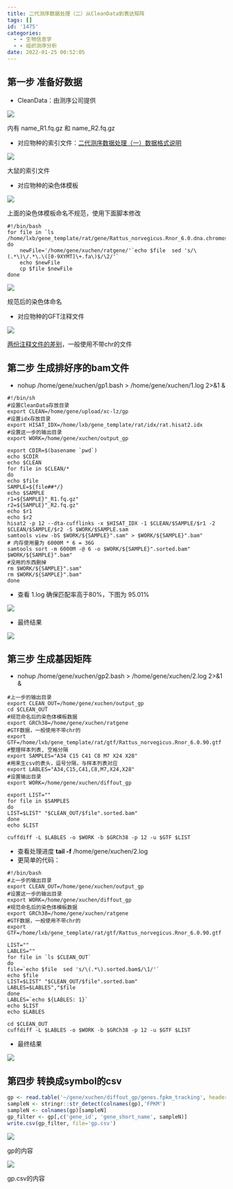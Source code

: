 ```yaml
---
title: 二代测序数据处理（二）从CleanData到表达矩阵
tags: []
id: '1475'
categories:
  - - 生物信息学
  - - 组织测序分析
date: 2022-01-25 00:52:05
---
```


## 第一步 准备好数据

*   CleanData：由测序公司提供

[![](https://img-cdn.limour.top/blog_wp/2022/01/image-17.png)](https://img-cdn.limour.top/blog_wp/2022/01/image-17.png)

内有 name\_R1.fq.gz 和 name\_R2.fq.gz

*   对应物种的索引文件：[二代测序数据处理（一）数据格式说明](https://limour.top/1391.html)

[![](https://img-cdn.limour.top/blog_wp/2022/01/image-15.png)](https://img-cdn.limour.top/blog_wp/2022/01/image-15.png)

大鼠的索引文件

*   对应物种的染色体模板

[![](https://img-cdn.limour.top/blog_wp/2022/01/image-20.png)](https://img-cdn.limour.top/blog_wp/2022/01/image-20.png)

上面的染色体模板命名不规范，使用下面脚本修改

```shell
#!/bin/bash
for file in `ls /home/lxb/gene_template/rat/gene/Rattus_norvegicus.Rnor_6.0.dna.chromosome.*.fa`
do
    newFile='/home/gene/xuchen/ratgene/'`echo $file  sed 's/\(.*\)\/.*\.\([0-9XYMT]\+.fa\)$/\2/'`
    echo $newFile
    cp $file $newFile
done
```

[![](https://img-cdn.limour.top/blog_wp/2022/01/image-22.png)](https://img-cdn.limour.top/blog_wp/2022/01/image-22.png)

规范后的染色体命名

*   对应物种的GFT注释文件

[![](https://img-cdn.limour.top/blog_wp/2022/01/image-21.png)](https://img-cdn.limour.top/blog_wp/2022/01/image-21.png)

[两份注释文件的差别](https://www.biostars.org/p/217700/)，一般使用不带chr的文件

## 第二步 生成排好序的bam文件

*   nohup /home/gene/xuchen/gp1.bash > /home/gene/xuchen/1.log 2>&1 &

```shell
#!/bin/sh
#设置CleanData存放目录
export CLEAN=/home/gene/upload/xc-lz/gp
#设置idx存放目录
export HISAT_IDX=/home/lxb/gene_template/rat/idx/rat.hisat2.idx
#设置这一步的输出目录
export WORK=/home/gene/xuchen/output_gp
  
export CDIR=$(basename `pwd`)
echo $CDIR
echo $CLEAN
for file in $CLEAN/*
do
echo $file
SAMPLE=${file##*/}
echo $SAMPLE
r1=${SAMPLE}"_R1.fq.gz"
r2=${SAMPLE}"_R2.fq.gz"
echo $r1
echo $r2
hisat2 -p 12 --dta-cufflinks -x $HISAT_IDX -1 $CLEAN/$SAMPLE/$r1 -2 $CLEAN/$SAMPLE/$r2 -S $WORK/$SAMPLE.sam
samtools view -bS $WORK/${SAMPLE}".sam" > $WORK/${SAMPLE}".bam"
# 内存使用量为 6000M * 6 = 36G
samtools sort -m 6000M -@ 6 -o $WORK/${SAMPLE}".sorted.bam" $WORK/${SAMPLE}".bam"
#没用的东西删掉
rm $WORK/${SAMPLE}".sam"
rm $WORK/${SAMPLE}".bam"
done
```

*   查看 1.log 确保匹配率高于80%，下图为 95.01%

[![](https://img-cdn.limour.top/blog_wp/2022/01/image-18.png)](https://img-cdn.limour.top/blog_wp/2022/01/image-18.png)

*   最终结果

[![](https://img-cdn.limour.top/blog_wp/2022/01/image-19.png)](https://img-cdn.limour.top/blog_wp/2022/01/image-19.png)

## 第三步 生成基因矩阵

*   nohup /home/gene/xuchen/gp2.bash > /home/gene/xuchen/2.log 2>&1 &

```shell
#上一步的输出目录
export CLEAN_OUT=/home/gene/xuchen/output_gp
cd $CLEAN_OUT
#规范命名后的染色体模板数据
export GRCh38=/home/gene/xuchen/ratgene
#GTF数据，一般使用不带chr的
export GTF=/home/lxb/gene_template/rat/gtf/Rattus_norvegicus.Rnor_6.0.90.gtf
#整理样本列表, 空格分隔
export SAMPLES="A34 C15 C41 C8 M7 X24 X28"
#用来生csv的表头，逗号分隔，与样本列表对应
export LABLES="A34,C15,C41,C8,M7,X24,X28"
#设置输出目录
export WORK=/home/gene/xuchen/diffout_gp

export LIST=""
for file in $SAMPLES
do
LIST=$LIST" "$CLEAN_OUT/$file".sorted.bam"
done
echo $LIST

cuffdiff -L $LABLES -o $WORK -b $GRCh38 -p 12 -u $GTF $LIST
```

*   查看处理进度 **tail -f** /home/gene/xuchen/2.log
*   更简单的代码：

```shell
#!/bin/bash
#上一步的输出目录
export CLEAN_OUT=/home/gene/xuchen/output_gp
#设置这一步的输出目录
export WORK=/home/gene/xuchen/diffout_gp
#规范命名后的染色体模板数据
export GRCh38=/home/gene/xuchen/ratgene
#GTF数据，一般使用不带chr的
export GTF=/home/lxb/gene_template/rat/gtf/Rattus_norvegicus.Rnor_6.0.90.gtf

LIST=""
LABLES=""
for file in `ls $CLEAN_OUT`
do 
file=`echo $file  sed 's/\(.*\).sorted.bam$/\1/'`
echo $file
LIST=$LIST" "$CLEAN_OUT/$file".sorted.bam"
LABLES=$LABLES","$file
done
LABLES=`echo ${LABLES: 1}`
echo $LIST
echo $LABLES

cd $CLEAN_OUT
cuffdiff -L $LABLES -o $WORK -b $GRCh38 -p 12 -u $GTF $LIST
```

*   最终结果

[![](https://img-cdn.limour.top/blog_wp/2022/01/image-23.png)](https://img-cdn.limour.top/blog_wp/2022/01/image-23.png)

## 第四步 转换成symbol的csv

```r
gp <- read.table('~/gene/xuchen/diffout_gp/genes.fpkm_tracking', header = T)
sampleN <- stringr::str_detect(colnames(gp),'FPKM')
sampleN <- colnames(gp)[sampleN]
gp_filter <- gp[,c('gene_id', 'gene_short_name', sampleN)]
write.csv(gp_filter, file='gp.csv')
```

[![](https://img-cdn.limour.top/blog_wp/2022/01/image-24.png)](https://img-cdn.limour.top/blog_wp/2022/01/image-24.png)

gp的内容

[![](https://img-cdn.limour.top/blog_wp/2022/01/image-25.png)](https://img-cdn.limour.top/blog_wp/2022/01/image-25.png)

gp.csv的内容